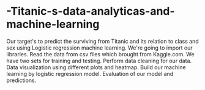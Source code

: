# -Titanic-s-data-analyticas-and-machine-learning
Our target's to predict the surviving from Titanic and its relation to class and sex using Logistic regression machine learning.  We're going to import our libraries. Read the data from csv files which brought from Kaggle.com. We have two sets for training and testing. Perform data cleaning for our data. Data visualization using different plots and heatmap. Build our machine learning by logistic regression model. Evaluation of our model and predictions.

